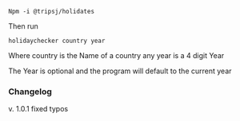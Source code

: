 ~~~~~
Npm -i @tripsj/holidates
~~~~~
Then run

~~~~
holidaychecker country year
~~~~

Where country is the Name of a country any year is a 4 digit Year

The Year is optional and the program will default to the current year

### Changelog
v. 1.0.1 fixed typos
